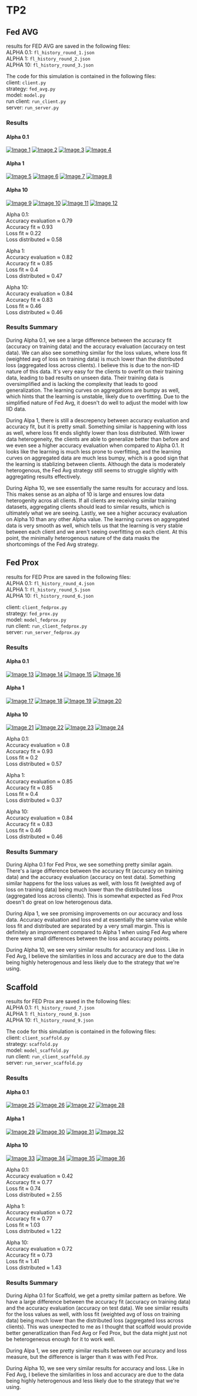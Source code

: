 # TP2

## Fed AVG
results for FED AVG are saved in the following files:  
ALPHA 0.1:  `fl_history_round_1.json`  
ALPHA 1:    `fl_history_round_2.json`  
ALPHA 10:   `fl_history_round_3.json`  

The code for this simulation is contained in the following files:  
client:     `client.py`  
strategy:   `fed_avg.py`  
model:      `model.py`  
run client: `run_client.py`  
server:     `run_server.py`  

### Results
#### Alpha 0.1
[![Image 1](plots/accuracy_eval_plot_10_clients_50_rounds_1_epoch_0.1_alpha.png)](plots/accuracy_eval_plot_10_clients_50_rounds_1_epoch_0.1_alpha.png)
[![Image 2](plots/accuracy_fit_plot_10_clients_50_rounds_1_epoch_0.1_alpha.png)](plots/accuracy_fit_plot_10_clients_50_rounds_1_epoch_0.1_alpha.png)
[![Image 3](plots/loss_fit_plot_10_clients_50_rounds_1_epoch_0.1_alpha.png)](plots/loss_fit_plot_10_clients_50_rounds_1_epoch_0.1_alpha.png)
[![Image 4](plots/losses_distributed_plot_10_clients_50_rounds_1_epoch_0.1_alpha.png)](plots/losses_distributed_plot_10_clients_50_rounds_1_epoch_0.1_alpha.png)

#### Alpha 1
[![Image 5](plots/accuracy_eval_plot_10_clients_50_rounds_1_epoch_1_alpha.png)](plots/accuracy_eval_plot_10_clients_50_rounds_1_epoch_1_alpha.png)
[![Image 6](plots/accuracy_fit_plot_10_clients_50_rounds_1_epoch_1_alpha.png)](plots/accuracy_fit_plot_10_clients_50_rounds_1_epoch_1_alpha.png)
[![Image 7](plots/loss_fit_plot_10_clients_50_rounds_1_epoch_1_alpha.png)](plots/loss_fit_plot_10_clients_50_rounds_1_epoch_1_alpha.png)
[![Image 8](plots/losses_distributed_plot_10_clients_50_rounds_1_epoch_1_alpha.png)](plots/losses_distributed_plot_10_clients_50_rounds_1_epoch_1_alpha.png)

#### Alpha 10
[![Image 9](plots/accuracy_eval_plot_10_clients_50_rounds_1_epoch_10_alpha.png)](plots/accuracy_eval_plot_10_clients_50_rounds_1_epoch_10_alpha.png)
[![Image 10](plots/accuracy_fit_plot_10_clients_50_rounds_1_epoch_10_alpha.png)](plots/accuracy_fit_plot_10_clients_50_rounds_1_epoch_10_alpha.png)
[![Image 11](plots/loss_fit_plot_10_clients_50_rounds_1_epoch_10_alpha.png)](plots/loss_fit_plot_10_clients_50_rounds_1_epoch_10_alpha.png)
[![Image 12](plots/losses_distributed_plot_10_clients_50_rounds_1_epoch_10_alpha.png)](plots/losses_distributed_plot_10_clients_50_rounds_1_epoch_10_alpha.png)

Alpha 0.1:  
Accuracy evaluation ≈ 0.79  
Accuracy fit ≈ 0.93  
Loss fit ≈ 0.22  
Loss distributed ≈ 0.58  

Alpha 1:  
Accuracy evaluation ≈ 0.82  
Accuracy fit ≈ 0.85  
Loss fit ≈ 0.4  
Loss distributed ≈ 0.47  

Alpha 10:  
Accuracy evaluation ≈ 0.84  
Accuracy fit ≈ 0.83  
Loss fit ≈ 0.46  
Loss distributed ≈ 0.46  

### Results Summary
During Alpha 0.1, we see a large difference between the accuracy fit (accuracy on training data) and the accuracy evaluation (accuracy on test data). We can also see something similar for the loss values, where loss fit (weighted avg of loss on training data) is much lower than the distributed loss (aggregated loss across clients). I believe this is due to the non-IID nature of this data. It's very easy for the clients to overfit on their training data, leading to bad results on unseen data. Their training data is oversimplified and is lacking the complexity that leads to good generalization. The learning curves on aggregations are bumpy as well, which hints that the learning is unstable, likely due to overfitting. Due to the simplified nature of Fed Avg, it doesn't do well to adjust the model with low IID data.  

During Alpa 1, there is still a descrepency between accuracy evaluation and accuracy fit, but it is pretty small. Something similar is happening with loss as well, where loss fit ends slightly lower than loss distributed. With lower data heterogeneity, the clients are able to generalize better than before and we even see a higher accuracy evaluation when compared to Alpha 0.1. It looks like the learning is much less prone to overfitting, and the learning curves on aggregated data are much less bumpy, which is a good sign that the learning is stablizing between clients. Although the data is moderately heterogenous, the Fed Avg strategy still seems to struggle slightly with aggregating results effectively.  

During Alpha 10, we see essentially the same results for accuracy and loss. This makes sense as an alpha of 10 is large and ensures low data heterogenity acros all clients. If all clients are receiving similar training datasets, aggregating clients should lead to similar results, which is ultimately what we are seeing. Lastly, we see a higher accuracy evaluation on Alpha 10 than any other Alpha value. The learning curves on aggregated data is very smooth as well, which tells us that the learning is very stable between each client and we aren't seeing overfitting on each client.  At this point, the minimally heterogenous nature of the data masks the shortcomings of the Fed Avg strategy.  


## Fed Prox
results for FED Prox are saved in the following files:  
ALPHA 0.1:  `fl_history_round_4.json`  
ALPHA 1:    `fl_history_round_5.json`   
ALPHA 10:   `fl_history_round_6.json`  

client:     `client_fedprox.py`  
strategy:   `fed_prox.py`  
model:      `model_fedprox.py`  
run client: `run_client_fedprox.py`  
server:     `run_server_fedprox.py`  

### Results
#### Alpha 0.1
[![Image 13](plots/accuracy_eval_plot_fedprox_10_clients_50_rounds_1_epoch_0.1_alpha.png)](plots/accuracy_eval_plot_fedprox_10_clients_50_rounds_1_epoch_0.1_alpha.png)
[![Image 14](plots/accuracy_fit_plot_fedprox_10_clients_50_rounds_1_epoch_0.1_alpha.png)](plots/accuracy_fit_plot_fedprox_10_clients_50_rounds_1_epoch_0.1_alpha.png)
[![Image 15](plots/loss_fit_plot_fedprox_10_clients_50_rounds_1_epoch_0.1_alpha.png)](plots/loss_fit_plot_fedprox_10_clients_50_rounds_1_epoch_0.1_alpha.png)
[![Image 16](plots/losses_distributed_plot_fedprox_10_clients_50_rounds_1_epoch_0.1_alpha.png)](plots/losses_distributed_plot_fedprox_10_clients_50_rounds_1_epoch_0.1_alpha.png)

#### Alpha 1
[![Image 17](plots/accuracy_eval_plot_fedprox_10_clients_50_rounds_1_epoch_1_alpha.png)](plots/accuracy_eval_plot_fedprox_10_clients_50_rounds_1_epoch_1_alpha.png)
[![Image 18](plots/accuracy_fit_plot_fedprox_10_clients_50_rounds_1_epoch_1_alpha.png)](plots/accuracy_fit_plot_fedprox_10_clients_50_rounds_1_epoch_1_alpha.png)
[![Image 19](plots/loss_fit_plot_fedprox_10_clients_50_rounds_1_epoch_1_alpha.png)](plots/loss_fit_plot_fedprox_10_clients_50_rounds_1_epoch_1_alpha.png)
[![Image 20](plots/losses_distributed_plot_fedprox_10_clients_50_rounds_1_epoch_1_alpha.png)](plots/losses_distributed_plot_fedprox_10_clients_50_rounds_1_epoch_1_alpha.png)

#### Alpha 10
[![Image 21](plots/accuracy_eval_plot_fedprox_10_clients_50_rounds_1_epoch_10_alpha.png)](plots/accuracy_eval_plot_fedprox_10_clients_50_rounds_1_epoch_10_alpha.png)
[![Image 22](plots/accuracy_fit_plot_fedprox_10_clients_50_rounds_1_epoch_10_alpha.png)](plots/accuracy_fit_plot_fedprox_10_clients_50_rounds_1_epoch_10_alpha.png)
[![Image 23](plots/loss_fit_plot_fedprox_10_clients_50_rounds_1_epoch_10_alpha.png)](plots/loss_fit_plot_fedprox_10_clients_50_rounds_1_epoch_10_alpha.png)
[![Image 24](plots/losses_distributed_plot_fedprox_10_clients_50_rounds_1_epoch_10_alpha.png)](plots/losses_distributed_plot_fedprox_10_clients_50_rounds_1_epoch_10_alpha.png)

Alpha 0.1:  
Accuracy evaluation ≈ 0.8  
Accuracy fit ≈ 0.93  
Loss fit ≈ 0.2  
Loss distributed ≈ 0.57  

Alpha 1:  
Accuracy evaluation ≈ 0.85  
Accuracy fit ≈ 0.85  
Loss fit ≈ 0.4  
Loss distributed ≈ 0.37  

Alpha 10:  
Accuracy evaluation ≈ 0.84  
Accuracy fit ≈ 0.83  
Loss fit ≈ 0.46  
Loss distributed ≈ 0.46  

### Results Summary
During Alpha 0.1 for Fed Prox, we see something pretty similar again. There's a large difference between the accuracy fit (accuracy on training data) and the accuracy evaluation (accuracy on test data). Something similar happens for the loss values as well, with loss fit (weighted avg of loss on training data) being much lower than the distributed loss (aggregated loss across clients). This is somewhat expected as Fed Prox doesn't do great on low heterogenous data.  


During Alpa 1, we see promising improvements on our accuracy and loss data. Accuracy evaluation and loss end at essentially the same value while loss fit and distributed are separated by a very small margin. This is definitely an improvement compared to Alpha 1 when using Fed Avg where there were small differences between the loss and accuracy points.  

During Alpha 10, we see very similar results for accuracy and loss. Like in Fed Avg, I believe the similarities in loss and accuracy are due to the data being highly heterogenous and less likely due to the strategy that we're using.  

## Scaffold
results for FED Prox are saved in the following files:  
ALPHA 0.1: `fl_history_round_7.json`  
ALPHA 1: `fl_history_round_8.json`  
ALPHA 10: `fl_history_round_9.json`  

The code for this simulation is contained in the following files:  
client:     `client_scaffold.py`  
strategy:   `scaffold.py`  
model:      `model_scaffold.py`  
run client: `run_client_scaffold.py`  
server:     `run_server_scaffold.py`  

### Results
#### Alpha 0.1
[![Image 25](plots/accuracy_eval_plot_scaffold_10_clients_50_rounds_1_epoch_0.1_alpha.png)](plots/accuracy_eval_plot_scaffold_10_clients_50_rounds_1_epoch_0.1_alpha.png)
[![Image 26](plots/accuracy_fit_plot_scaffold_10_clients_50_rounds_1_epoch_0.1_alpha.png)](plots/accuracy_fit_plot_scaffold_10_clients_50_rounds_1_epoch_0.1_alpha.png)
[![Image 27](plots/loss_fit_plot_scaffold_10_clients_50_rounds_1_epoch_0.1_alpha.png)](plots/loss_fit_plot_scaffold_10_clients_50_rounds_1_epoch_0.1_alpha.png)
[![Image 28](plots/losses_distributed_plot_scaffold_10_clients_50_rounds_1_epoch_0.1_alpha.png)](plots/losses_distributed_plot_scaffold_10_clients_50_rounds_1_epoch_0.1_alpha.png)

#### Alpha 1
[![Image 29](plots/accuracy_eval_plot_scaffold_10_clients_50_rounds_1_epoch_1_alpha.png)](plots/accuracy_eval_plot_scaffold_10_clients_50_rounds_1_epoch_1_alpha.png)
[![Image 30](plots/accuracy_fit_plot_scaffold_10_clients_50_rounds_1_epoch_1_alpha.png)](plots/accuracy_fit_plot_scaffold_10_clients_50_rounds_1_epoch_1_alpha.png)
[![Image 31](plots/loss_fit_plot_scaffold_10_clients_50_rounds_1_epoch_1_alpha.png)](plots/loss_fit_plot_scaffold_10_clients_50_rounds_1_epoch_1_alpha.png)
[![Image 32](plots/losses_distributed_plot_scaffold_10_clients_50_rounds_1_epoch_1_alpha.png)](plots/losses_distributed_plot_scaffold_10_clients_50_rounds_1_epoch_1_alpha.png)

#### Alpha 10
[![Image 33](plots/accuracy_eval_plot_scaffold_10_clients_50_rounds_1_epoch_10_alpha.png)](plots/accuracy_eval_plot_scaffold_10_clients_50_rounds_1_epoch_10_alpha.png)
[![Image 34](plots/accuracy_fit_plot_scaffold_10_clients_50_rounds_1_epoch_10_alpha.png)](plots/accuracy_fit_plot_scaffold_10_clients_50_rounds_1_epoch_10_alpha.png)
[![Image 35](plots/loss_fit_plot_scaffold_10_clients_50_rounds_1_epoch_10_alpha.png)](plots/loss_fit_plot_scaffold_10_clients_50_rounds_1_epoch_10_alpha.png)
[![Image 36](plots/losses_distributed_plot_scaffold_10_clients_50_rounds_1_epoch_10_alpha.png)](plots/losses_distributed_plot_scaffold_10_clients_50_rounds_1_epoch_10_alpha.png)

Alpha 0.1:  
Accuracy evaluation ≈ 0.42  
Accuracy fit ≈ 0.77  
Loss fit ≈ 0.74  
Loss distributed ≈ 2.55  

Alpha 1:  
Accuracy evaluation ≈ 0.72  
Accuracy fit ≈ 0.77  
Loss fit ≈ 1.03  
Loss distributed ≈ 1.22  

Alpha 10:  
Accuracy evaluation ≈ 0.72  
Accuracy fit ≈ 0.73  
Loss fit ≈ 1.41  
Loss distributed ≈ 1.43  

### Results Summary
During Alpha 0.1 for Scaffold, we get a pretty similar pattern as before. We have a large difference between the accuracy fit (accuracy on training data) and the accuracy evaluation (accuracy on test data). We see similar results for the loss values as well, with loss fit (weighted avg of loss on training data) being much lower than the distributed loss (aggregated loss across clients). This was unexpected to me as I thought that scaffold would provide better generatlization than Fed Avg or Fed Prox, but the data might just not be heterogeneous enough for it to work well.  

During Alpa 1, we see pretty similar results between our accuracy and loss measure, but the difference is larger than it was with Fed Prox.  

During Alpha 10, we see very similar results for accuracy and loss. Like in Fed Avg, I believe the similarities in loss and accuracy are due to the data being highly heterogenous and less likely due to the strategy that we're using.  